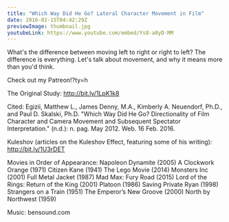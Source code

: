 ```yaml
---
title: "Which Way Did He Go? Lateral Character Movement in Film"
date: 2016-02-15T04:42:29Z
previewImage: thumbnail.jpg
youtubeLink: https://www.youtube.com/embed/Ys8-a0yD-MM
---
```


What's the difference between moving left to right or right to left? The difference is everything. Let's talk about movement, and why it means more than you'd think.

Check out my Patreon!?ty=h

The Original Study: http://bit.ly/1LpK1k8

Cited:
Egizii, Matthew L., James Denny, M.A., Kimberly A. Neuendorf, Ph.D., and Paul D. Skalski, Ph.D. "Which Way Did He Go? Directionality of Film Character and Camera Movement and Subsequent Spectator Interpretation." (n.d.): n. pag. May 2012. Web. 16 Feb. 2016.

Kuleshov (articles on the Kuleshov Effect, featuring some of his writing):
http://bit.ly/1U3rDET

Movies in Order of Appearance:
Napoleon Dynamite (2005)
A Clockwork Orange (1971)
Citizen Kane (1941)
The Lego Movie (2014)
Monsters Inc (2001)
Full Metal Jacket (1987)
Mad Max: Fury Road (2015)
Lord of the Rings: Return of the King (2001)
Platoon (1986)
Saving Private Ryan (1998)
Strangers on a Train (1951)
The Emperor’s New Groove (2000)
North by Northwest (1959)

Music: bensound.com